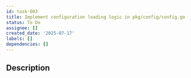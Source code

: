 ```yaml
---
id: task-003
title: Implement configuration loading logic in pkg/config/config.go
status: To Do
assignee: []
created_date: '2025-07-17'
labels: []
dependencies: []
---
```


## Description
